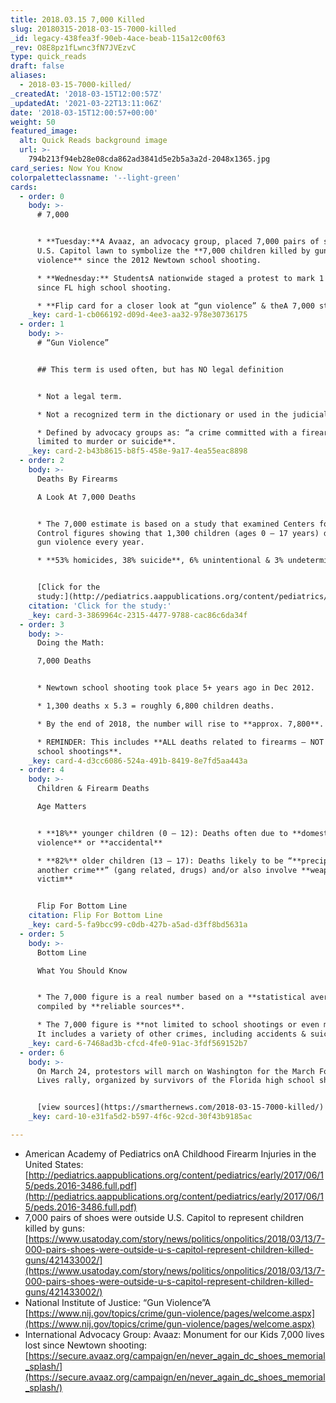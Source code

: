 ```yaml
---
title: 2018.03.15 7,000 Killed
slug: 20180315-2018-03-15-7000-killed
_id: legacy-438fea3f-90eb-4ace-beab-115a12c00f63
_rev: O8E8pz1fLwnc3fN7JVEzvC
type: quick_reads
draft: false
aliases:
  - 2018-03-15-7000-killed/
_createdAt: '2018-03-15T12:00:57Z'
_updatedAt: '2021-03-22T13:11:06Z'
date: '2018-03-15T12:00:57+00:00'
weight: 50
featured_image:
  alt: Quick Reads background image
  url: >-
    794b213f94eb28e08cda862ad3841d5e2b5a3a2d-2048x1365.jpg
card_series: Now You Know
colorpaletteclassname: '--light-green'
cards:
  - order: 0
    body: >-
      # 7,000


      * **Tuesday:**A Avaaz, an advocacy group, placed 7,000 pairs of shoes on
      U.S. Capitol lawn to symbolize the **7,000 children killed by gun
      violence** since the 2012 Newtown school shooting.

      * **Wednesday:** StudentsA nationwide staged a protest to mark 1 month
      since FL high school shooting.

      * **Flip card for a closer look at “gun violence” & theA 7,000 stat**
    _key: card-1-cb066192-d09d-4ee3-aa32-978e30736175
  - order: 1
    body: >-
      # “Gun Violence”


      ## This term is used often, but has NO legal definition


      * Not a legal term.

      * Not a recognized term in the dictionary or used in the judicial system.

      * Defined by advocacy groups as: “a crime committed with a firearm” **not
      limited to murder or suicide**.
    _key: card-2-b43b8615-b8f5-458e-9a17-4ea55eac8898
  - order: 2
    body: >-
      Deaths By Firearms  

      A Look At 7,000 Deaths


      * The 7,000 estimate is based on a study that examined Centers for Disease
      Control figures showing that 1,300 children (ages 0 – 17 years) die from
      gun violence every year.

      * **53% homicides, 38% suicide**, 6% unintentional & 3% undetermined


      [Click for the
      study:](http://pediatrics.aappublications.org/content/pediatrics/early/2017/06/15/peds.2016-3486.full.pdf)
    citation: 'Click for the study:'
    _key: card-3-3869964c-2315-4477-9788-cac86c6da34f
  - order: 3
    body: >-
      Doing the Math:  

      7,000 Deaths


      * Newtown school shooting took place 5+ years ago in Dec 2012.

      * 1,300 deaths x 5.3 = roughly 6,800 children deaths.

      * By the end of 2018, the number will rise to **approx. 7,800**.

      * REMINDER: This includes **ALL deaths related to firearms – NOT just
      school shootings**.
    _key: card-4-d3cc6086-524a-491b-8419-8e7fd5aa443a
  - order: 4
    body: >-
      Children & Firearm Deaths  

      Age Matters


      * **18%** younger children (0 – 12): Deaths often due to **domestic
      violence** or **accidental**

      * **82%** older children (13 – 17): Deaths likely to be “**precipitated by
      another crime**” (gang related, drugs) and/or also involve **weapon use by
      victim**


      Flip For Bottom Line
    citation: Flip For Bottom Line
    _key: card-5-fa9bcc99-c0db-427b-a5ad-d3ff8bd5631a
  - order: 5
    body: >-
      Bottom Line  

      What You Should Know


      * The 7,000 figure is a real number based on a **statistical average**
      compiled by **reliable sources**.

      * The 7,000 figure is **not limited to school shootings or even murders**.
      It includes a variety of other crimes, including accidents & suicides.
    _key: card-6-7468ad3b-cfcd-4fe0-91ac-3fdf569152b7
  - order: 6
    body: >-
      On March 24, protestors will march on Washington for the March For Our
      Lives rally, organized by survivors of the Florida high school shooting.


      [view sources](https://smarthernews.com/2018-03-15-7000-killed/)
    _key: card-10-e31fa5d2-b597-4f6c-92cd-30f43b9185ac

---
```

* American Academy of Pediatrics onA Childhood Firearm Injuries in the United States: [http://pediatrics.aappublications.org/content/pediatrics/early/2017/06/15/peds.2016-3486.full.pdf](http://pediatrics.aappublications.org/content/pediatrics/early/2017/06/15/peds.2016-3486.full.pdf)
* 7,000 pairs of shoes were outside U.S. Capitol to represent children killed by guns: [https://www.usatoday.com/story/news/politics/onpolitics/2018/03/13/7-000-pairs-shoes-were-outside-u-s-capitol-represent-children-killed-guns/421433002/](https://www.usatoday.com/story/news/politics/onpolitics/2018/03/13/7-000-pairs-shoes-were-outside-u-s-capitol-represent-children-killed-guns/421433002/)
* National Institute of Justice: “Gun Violence”A [https://www.nij.gov/topics/crime/gun-violence/pages/welcome.aspx](https://www.nij.gov/topics/crime/gun-violence/pages/welcome.aspx)
* International Advocacy Group: Avaaz: Monument for our Kids 7,000 lives lost since Newtown shooting: [https://secure.avaaz.org/campaign/en/never_again_dc_shoes_memorial_splash/](https://secure.avaaz.org/campaign/en/never_again_dc_shoes_memorial_splash/)